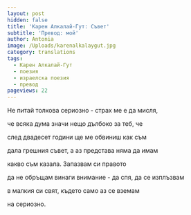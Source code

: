 ```yaml
---
layout: post
hidden: false
title: 'Карен Алкалай-Гут: Съвет'
subtitle: 'Превод: мой'
author: Antonia
image: /Uploads/karenalkalaygut.jpg
category: translations
tags:
  - Карен Алкалай-Гут
  - поезия
  - израелска поезия
  - превод
pageviews: 22
---
```

Не питай толкова сериозно - страх ме е да мисля,

че всяка дума значи нещо дълбоко за теб, че

след двадесет години ще ме обвиниш как съм

дала грешния съвет, а аз представа няма да имам

какво съм казала. Запазвам си правото

да не обръщам винаги внимание - да спя, да се изплъзвам

в малкия си свят, където само аз се вземам

на сериозно.
